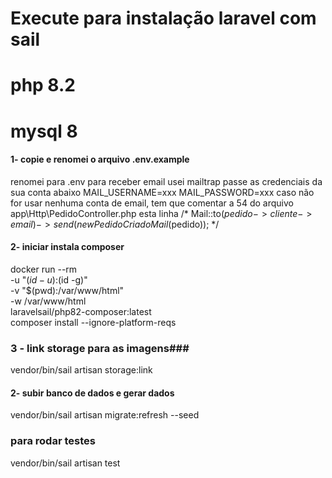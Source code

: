 # Execute para instalação laravel com sail
# php 8.2
# mysql 8

#### 1- copie e renomei o arquivo .env.example ##
renomei para .env
para receber email usei mailtrap passe as credenciais da sua conta abaixo
MAIL_USERNAME=xxx
MAIL_PASSWORD=xxx
caso não for usar nenhuma conta de email, tem que comentar a 54 do arquivo app\Http\PedidoController.php 
esta linha /* Mail::to($pedido->cliente->email)->send(new PedidoCriadoMail($pedido)); */

#### 2- iniciar instala composer #####
docker run --rm \
    -u "$(id -u):$(id -g)" \
    -v "$(pwd):/var/www/html" \
    -w /var/www/html \
    laravelsail/php82-composer:latest \
    composer install --ignore-platform-reqs

### 3 - link storage para as imagens###
vendor/bin/sail artisan storage:link

#### 2- subir banco de dados e gerar dados ######
vendor/bin/sail artisan migrate:refresh --seed

### para rodar testes #####
vendor/bin/sail artisan test 


